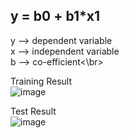 ## y = b0 + b1*x1

y --> dependent variable </br>
x --> independent variable </br>
b --> co-efficient<\br>
</br>


Training Result</br>
![image](https://user-images.githubusercontent.com/70283754/129471746-9af1f0c0-648c-4223-bed9-31826669ccc0.png)
</br>


Test Result</br>
![image](https://user-images.githubusercontent.com/70283754/129471765-4a21ba7d-5ab4-4a00-afc3-390ae85b23a8.png)

